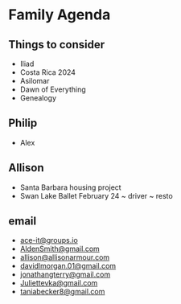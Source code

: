 # Family Agenda

## Things to consider

* Iliad
* Costa Rica 2024
* Asilomar
* Dawn of Everything
* Genealogy

## Philip

* Alex

## Allison

* Santa Barbara housing project
* Swan Lake Ballet February 24 ~ driver ~ resto

## email

* ace-it@groups.io
* AldenSmith@gmail.com
* allison@allisonarmour.com
* davidlmorgan.01@gmail.com
* jonathangterry@gmail.com
* Juliettevka@gmail.com
* taniabecker8@gmail.com
